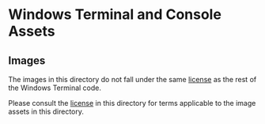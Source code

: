 # Windows Terminal and Console Assets

## Images

The images in this directory do not fall under the same [license](https://raw.githubusercontent.com/microsoft/terminal/main/LICENSE) as the rest
of the Windows Terminal code.

Please consult the [license](./LICENSE) in this directory for terms applicable to the image assets in this directory.
